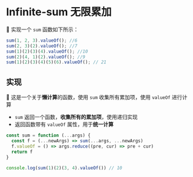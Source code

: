 # Infinite-sum 无限累加

🤔 实现一个 `sum` 函数如下所示：

```js
sum(1, 2, 3).valueOf(); //6
sum(2, 3)(2).valueOf(); //7
sum(1)(2)(3)(4).valueOf(); //10
sum(2)(4, 1)(2).valueOf(); //9
sum(1)(2)(3)(4)(5)(6).valueOf(); // 21
```

## 实现

🧐 这是一个关于**懒计算**的函数，使用 `sum` 收集所有累加项，使用 `valueOf` 进行计算

- `sum` 返回一个函数，**收集所有的累加项**，使用递归实现
- 返回函数带有 `valueOf` 属性，用于**统一计算**

```js
const sum = function (...args) {
  const f = (...newArgs) => sum(...args, ...newArgs)
  f.valueOf = () => args.reduce((pre, cur) => pre + cur)
  return f
}

console.log(sum(1)(2)(3, 4).valueOf()) // 10
```
